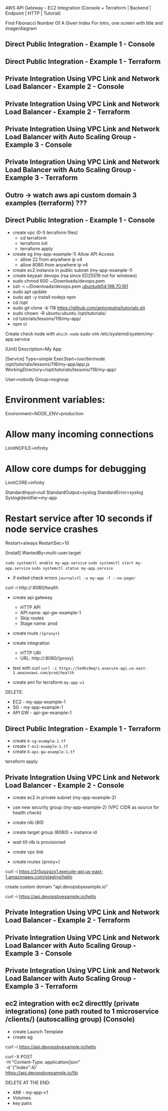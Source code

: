 AWS API Gateway - EC2 Integration (Console + Terraform | Backend | Endpoint | HTTP | Tutorial)

Find Fibonacci Number Of A Given Index
For intro, one screen with title and image/diagram

## Direct Public Integration - Example 1 - Console
## Direct Public Integration - Example 1 - Terraform
## Private Integration Using VPC Link and Network Load Balancer - Example 2 - Console
## Private Integration Using VPC Link and Network Load Balancer - Example 2 - Terraform
## Private Integration Using VPC Link and Network Load Balancer with Auto Scaling Group - Example 3 - Console
## Private Integration Using VPC Link and Network Load Balancer with Auto Scaling Group - Example 3 - Terraform
## Outro -> watch aws api custom domain 3 examples (terraform) ???


## Direct Public Integration - Example 1 - Console

- create vpc (0-5 terraform files)
  - cd terraform
  - terraform init
  - terraform apply
- create sg (my-app-example-1) Allow API Access
  - allow 22 from anywhere ip v4
  - allow 8080 from anywhere ip v4
- create ec2 instance in public subnet (my-app-example-1)
- create keypair devops (rsa since ED25519 not for windows)
- sudo chmod 600 ~/Downloads/devops.pem
- ssh -i ~/Downloads/devops.pem ubuntu@54.198.70.161
- sudo apt update
- sudo apt -y install nodejs npm
- cd /opt
- sudo git clone -b 118 https://github.com/antonputra/tutorials.git
- sudo chown -R ubuntu:ubuntu /opt/tutorials/
- cd tutorials/lessons/118/my-app/
- npm ci

Create 
check node with `which node`
sudo vim /etc/systemd/system/my-app.service

[Unit]
Description=My App

[Service]
Type=simple
ExecStart=/usr/bin/node /opt/tutorials/lessons/118/my-app/app.js
WorkingDirectory=/opt/tutorials/lessons/118/my-app/

User=nobody
Group=nogroup

# Environment variables:
Environment=NODE_ENV=production

# Allow many incoming connections
LimitNOFILE=infinity

# Allow core dumps for debugging
LimitCORE=infinity

StandardInput=null
StandardOutput=syslog
StandardError=syslog
SyslogIdentifier=my-app

# Restart service after 10 seconds if node service crashes
Restart=always
RestartSec=10

[Install]
WantedBy=multi-user.target

`sudo systemctl enable my-app.service`
`sudo systemctl start my-app.service`
`sudo systemctl status my-app.service`

- if exited check errors
`journalctl -u my-app -f --no-pager`

curl -i http://<ip>:8080/health

- create api gateway
  - HTTP API
  - API name: api-gw-example-1
  - Skip routes
  - Stage name: prod

- create route `/{proxy+}`
- create integration
  - HTTP URI
  - URL: http://<ip>:8080/{proxy}

- test with curl
  `curl -i https://5e9hz9mqri.execute-api.us-east-1.amazonaws.com/prod/health`

- create ami for terraform `my-app-v1`

DELETE:
- EC2 - my-app-example-1
- SG - my-app-example-1
- API GW - api-gw-example-1

## Direct Public Integration - Example 1 - Terraform

- create `6-sg-example-1.tf`
- create `7-ec2-example-1.tf`
- create `8-api-gw-example-1.tf`


terraform apply















## Private Integration Using VPC Link and Network Load Balancer - Example 2 - Console

- create ec2 in private subnet (my-app-example-2)
- use new security group (my-app-example-2) (VPC CIDR as source for health check)
- create nlb (80)
- create target group (8080) + instance id
- wait till nlb is provisioned

- create vpc link
- create routes
{proxy+}

curl -i https://2r5opzgzx1.execute-api.us-east-1.amazonaws.com/staging/hello



create custom domain "api.devopsbyexample.io"

curl -i https://api.devopsbyexample.io/hello

## Private Integration Using VPC Link and Network Load Balancer - Example 2 - Terraform

## Private Integration Using VPC Link and Network Load Balancer with Auto Scaling Group - Example 3 - Console

## Private Integration Using VPC Link and Network Load Balancer with Auto Scaling Group - Example 3 - Terraform



## ec2 integration with ec2 directtly (private integrations) (one path routed to 1 microservice /clients/<id>) (autoscalling group) (Console)

- create Launch Template
- create ag

curl -i https://api.devopsbyexample.io/hello

curl -X POST \
-H "Content-Type: application/json" \
-d '{"index":4}' \
https://api.devopsbyexample.io/fib




DELETE AT THE END:
- AMI - my-app-v1
- Volumes
- key pairs